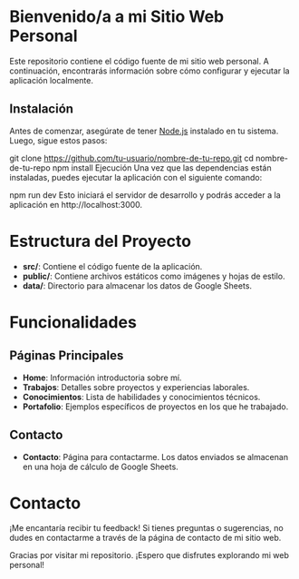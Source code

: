 # Bienvenido/a a mi Sitio Web Personal

Este repositorio contiene el código fuente de mi sitio web personal. A continuación, encontrarás información sobre cómo configurar y ejecutar la aplicación localmente.

## Instalación

Antes de comenzar, asegúrate de tener [Node.js](https://nodejs.org/) instalado en tu sistema. Luego, sigue estos pasos:

git clone https://github.com/tu-usuario/nombre-de-tu-repo.git
cd nombre-de-tu-repo
npm install
Ejecución
Una vez que las dependencias están instaladas, puedes ejecutar la aplicación con el siguiente comando:

npm run dev
Esto iniciará el servidor de desarrollo y podrás acceder a la aplicación en http://localhost:3000.

# Estructura del Proyecto

- **src/**: Contiene el código fuente de la aplicación.
- **public/**: Contiene archivos estáticos como imágenes y hojas de estilo.
- **data/**: Directorio para almacenar los datos de Google Sheets.

# Funcionalidades

## Páginas Principales

- **Home**: Información introductoria sobre mí.
- **Trabajos**: Detalles sobre proyectos y experiencias laborales.
- **Conocimientos**: Lista de habilidades y conocimientos técnicos.
- **Portafolio**: Ejemplos específicos de proyectos en los que he trabajado.

## Contacto

- **Contacto**: Página para contactarme. Los datos enviados se almacenan en una hoja de cálculo de Google Sheets.

# Contacto

¡Me encantaría recibir tu feedback! Si tienes preguntas o sugerencias, no dudes en contactarme a través de la página de contacto de mi sitio web.

Gracias por visitar mi repositorio. ¡Espero que disfrutes explorando mi web personal!
